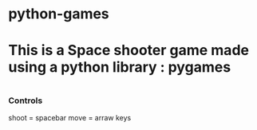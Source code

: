 # python-games
<h1>This is a Space shooter game made using a python library : pygames<h1>
<h3>Controls</h3>
shoot = spacebar
move = arraw keys 

